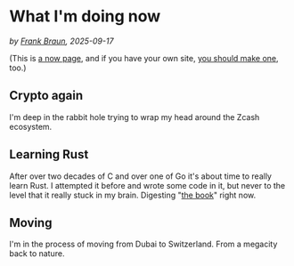 # What I'm doing now

*by [Frank Braun](/), 2025-09-17*

(This is [a now page](https://nownownow.com/about), and if you have your own site, [you should make one](https://nownownow.com/about), too.)

## Crypto again

I'm deep in the rabbit hole trying to wrap my head around the Zcash ecosystem.

## Learning Rust

After over two decades of C and over one of Go it's about time to really learn
Rust. I attempted it before and wrote some code in it, but never to the level
that it really stuck in my brain. Digesting
"[the book](https://doc.rust-lang.org/stable/book/index.html)" right now.

## Moving

I'm in the process of moving from Dubai to Switzerland.
From a megacity back to nature.
